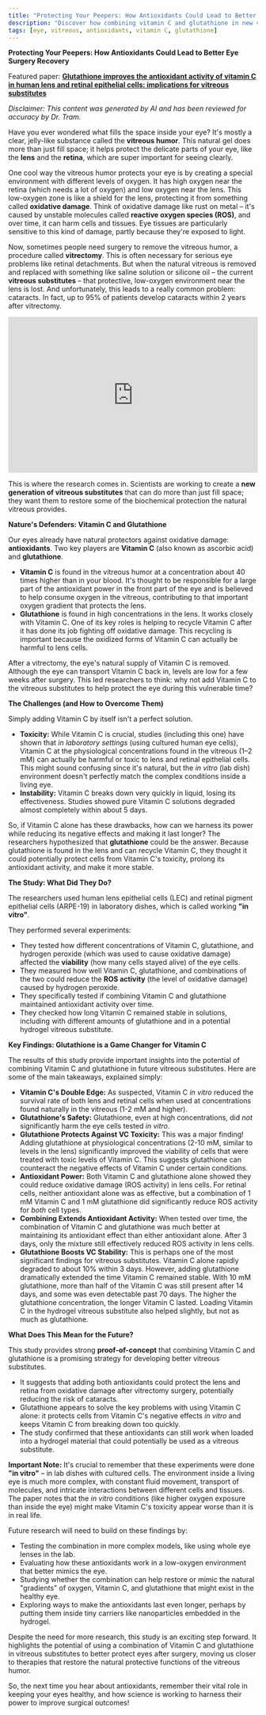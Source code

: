 ```yaml
---
title: "Protecting Your Peepers: How Antioxidants Could Lead to Better Eye Surgery Recovery"
description: "Discover how combining vitamin C and glutathione in new vitreous substitutes could protect your eyes after surgery and reduce the risk of cataracts."
tags: [eye, vitreous, antioxidants, vitamin C, glutathione]
---
```


**Protecting Your Peepers: How Antioxidants Could Lead to Better Eye Surgery Recovery**

Featured paper: [**Glutathione improves the antioxidant activity of vitamin C in human lens and retinal epithelial cells: implications for vitreous substitutes**](https://doi.org/10.1080/02713683.2020.1809002)

*Disclaimer: This content was generated by AI and has been reviewed for accuracy by Dr. Tram.*

Have you ever wondered what fills the space inside your eye? It's mostly a clear, jelly-like substance called the **vitreous humor**. This natural gel does more than just fill space; it helps protect the delicate parts of your eye, like the **lens** and the **retina**, which are super important for seeing clearly.

One cool way the vitreous humor protects your eye is by creating a special environment with different levels of oxygen. It has high oxygen near the retina (which needs a lot of oxygen) and low oxygen near the lens. This low-oxygen zone is like a shield for the lens, protecting it from something called **oxidative damage**. Think of oxidative damage like rust on metal – it's caused by unstable molecules called **reactive oxygen species (ROS)**, and over time, it can harm cells and tissues. Eye tissues are particularly sensitive to this kind of damage, partly because they're exposed to light.

Now, sometimes people need surgery to remove the vitreous humor, a procedure called **vitrectomy**. This is often necessary for serious eye problems like retinal detachments. But when the natural vitreous is removed and replaced with something like saline solution or silicone oil – the current **vitreous substitutes** – that protective, low-oxygen environment near the lens is lost. And unfortunately, this leads to a really common problem: cataracts. In fact, up to 95% of patients develop cataracts within 2 years after vitrectomy.

<!-- YouTube embed -->
<div align="center">
  <iframe width="100%" height="315" src="https://www.youtube.com/embed/E9gKwolQ-ME?si=jCDKxLlpevuhzl3l" title="YouTube video player" frameborder="0" allow="accelerometer; autoplay; clipboard-write; encrypted-media; gyroscope; picture-in-picture; web-share" referrerpolicy="strict-origin-when-cross-origin" allowfullscreen></iframe>
</div>

This is where the research comes in. Scientists are working to create a **new generation of vitreous substitutes** that can do more than just fill space; they want them to restore some of the biochemical protection the natural vitreous provides.

**Nature's Defenders: Vitamin C and Glutathione**

Our eyes already have natural protectors against oxidative damage: **antioxidants**. Two key players are **Vitamin C** (also known as ascorbic acid) and **glutathione**.

*   **Vitamin C** is found in the vitreous humor at a concentration about 40 times higher than in your blood. It's thought to be responsible for a large part of the antioxidant power in the front part of the eye and is believed to help consume oxygen in the vitreous, contributing to that important oxygen gradient that protects the lens.
*   **Glutathione** is found in high concentrations in the lens. It works closely with Vitamin C. One of its key roles is helping to recycle Vitamin C after it has done its job fighting off oxidative damage. This recycling is important because the oxidized forms of Vitamin C can actually be harmful to lens cells.

After a vitrectomy, the eye's natural supply of Vitamin C is removed. Although the eye can transport Vitamin C back in, levels are low for a few weeks after surgery. This led researchers to think: why not add Vitamin C to the vitreous substitutes to help protect the eye during this vulnerable time?

**The Challenges (and How to Overcome Them)**

Simply adding Vitamin C by itself isn't a perfect solution.

*   **Toxicity:** While Vitamin C is crucial, studies (including this one) have shown that *in laboratory settings* (using cultured human eye cells), Vitamin C at the physiological concentrations found in the vitreous (1–2 mM) can actually be harmful or toxic to lens and retinal epithelial cells. This might sound confusing since it's natural, but the *in vitro* (lab dish) environment doesn't perfectly match the complex conditions inside a living eye.
*   **Instability:** Vitamin C breaks down very quickly in liquid, losing its effectiveness. Studies showed pure Vitamin C solutions degraded almost completely within about 5 days.

So, if Vitamin C alone has these drawbacks, how can we harness its power while reducing its negative effects and making it last longer? The researchers hypothesized that **glutathione** could be the answer. Because glutathione is found in the lens and can recycle Vitamin C, they thought it could potentially protect cells from Vitamin C's toxicity, prolong its antioxidant activity, and make it more stable.

**The Study: What Did They Do?**

The researchers used human lens epithelial cells (LEC) and retinal pigment epithelial cells (ARPE-19) in laboratory dishes, which is called working **"in vitro"**.

They performed several experiments:
*   They tested how different concentrations of Vitamin C, glutathione, and hydrogen peroxide (which was used to cause oxidative damage) affected the **viability** (how many cells stayed alive) of the eye cells.
*   They measured how well Vitamin C, glutathione, and combinations of the two could reduce the **ROS activity** (the level of oxidative damage) caused by hydrogen peroxide.
*   They specifically tested if combining Vitamin C and glutathione maintained antioxidant activity over time.
*   They checked how long Vitamin C remained stable in solutions, including with different amounts of glutathione and in a potential hydrogel vitreous substitute.

**Key Findings: Glutathione is a Game Changer for Vitamin C**

The results of this study provide important insights into the potential of combining Vitamin C and glutathione in future vitreous substitutes. Here are some of the main takeaways, explained simply:

*   **Vitamin C's Double Edge:** As suspected, Vitamin C *in vitro* reduced the survival rate of both lens and retinal cells when used at concentrations found naturally in the vitreous (1-2 mM and higher).
*   **Glutathione's Safety:** Glutathione, even at high concentrations, did *not* significantly harm the eye cells tested *in vitro*.
*   **Glutathione Protects Against VC Toxicity:** This was a major finding! Adding glutathione at physiological concentrations (2-10 mM, similar to levels in the lens) significantly improved the viability of cells that were treated with toxic levels of Vitamin C. This suggests glutathione can counteract the negative effects of Vitamin C under certain conditions.
*   **Antioxidant Power:** Both Vitamin C and glutathione alone showed they could reduce oxidative damage (ROS activity) in lens cells. For retinal cells, neither antioxidant alone was as effective, but a combination of 1 mM Vitamin C and 1 mM glutathione did significantly reduce ROS activity for *both* cell types.
*   **Combining Extends Antioxidant Activity:** When tested over time, the combination of Vitamin C and glutathione was much better at maintaining its antioxidant effect than either antioxidant alone. After 3 days, only the mixture still effectively reduced ROS activity in lens cells.
*   **Glutathione Boosts VC Stability:** This is perhaps one of the most significant findings for vitreous substitutes. Vitamin C alone rapidly degraded to about 10% within 3 days. However, adding glutathione dramatically extended the time Vitamin C remained stable. With 10 mM glutathione, more than half of the Vitamin C was still present after 14 days, and some was even detectable past 70 days. The higher the glutathione concentration, the longer Vitamin C lasted. Loading Vitamin C in the hydrogel vitreous substitute also helped slightly, but not as much as glutathione.

**What Does This Mean for the Future?**

This study provides strong **proof-of-concept** that combining Vitamin C and glutathione is a promising strategy for developing better vitreous substitutes.

*   It suggests that adding both antioxidants could protect the lens and retina from oxidative damage after vitrectomy surgery, potentially reducing the risk of cataracts.
*   Glutathione appears to solve the key problems with using Vitamin C alone: it protects cells from Vitamin C's negative effects *in vitro* and keeps Vitamin C from breaking down too quickly.
*   The study confirmed that these antioxidants can still work when loaded into a hydrogel material that could potentially be used as a vitreous substitute.

**Important Note:** It's crucial to remember that these experiments were done **"in vitro"** – in lab dishes with cultured cells. The environment inside a living eye is much more complex, with constant fluid movement, transport of molecules, and intricate interactions between different cells and tissues. The paper notes that the *in vitro* conditions (like higher oxygen exposure than inside the eye) might make Vitamin C's toxicity appear worse than it is in real life.

Future research will need to build on these findings by:
*   Testing the combination in more complex models, like using whole eye lenses in the lab.
*   Evaluating how these antioxidants work in a low-oxygen environment that better mimics the eye.
*   Studying whether the combination can help restore or mimic the natural "gradients" of oxygen, Vitamin C, and glutathione that might exist in the healthy eye.
*   Exploring ways to make the antioxidants last even longer, perhaps by putting them inside tiny carriers like nanoparticles embedded in the hydrogel.

Despite the need for more research, this study is an exciting step forward. It highlights the potential of using a combination of Vitamin C and glutathione in vitreous substitutes to better protect eyes after surgery, moving us closer to therapies that restore the natural protective functions of the vitreous humor.

So, the next time you hear about antioxidants, remember their vital role in keeping your eyes healthy, and how science is working to harness their power to improve surgical outcomes!